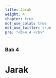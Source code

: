```yaml
---
title: Jarak
weight: 4
chapter: true
not_use_colab: true
not_use_twitter: true
pre: "<b>4.4 </b>"
---
```


### Bab 4

# Jarak
